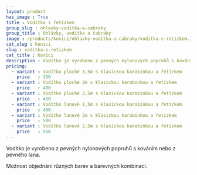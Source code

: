 ```yaml
---
layout: product
has_image : True
title : Vodítka s řetízkem
group_slug : ohlavky-voditka-a-cabraky
group_title : Ohlávky, vodítka a čabraky
image : /products/konici/ohlavky-voditka-a-cabraky/voditka-s-retizkem.jpg
cat_slug : konici
slug : voditka-s-retizkem
cat_title : Koníci
description : Vodítko je vyrobeno z pevných nylonových popruhů s kováním nebo z pevného lana.
pricing:
  - variant : Vodítko ploché 1,5m s klasickou karabinkou a řetízkem
    price   : 350
  - variant : Vodítko ploché 2m s klasickou karabinkou a řetízkem
    price   : 400
  - variant : Vodítko ploché 2,5m s klasickou karabinkou a řetízkem
    price   : 450
  - variant : Vodítko lanové 1,5m s klasickou karabinkou a řetízkem
    price   : 450
  - variant : Vodítko lanové 2m s klasickou karabinkou a řetízkem
    price   : 500
  - variant : Vodítko lanové 2,5m s klasickou karabinkou a řetízkem
    price   : 550
---
```


Vodítko je vyrobeno z pevných nylonových popruhů s kováním nebo z pevného lana.

Možnost objednání různých barev a barevných kombinací.


